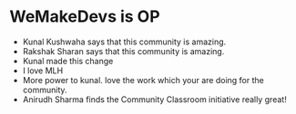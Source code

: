 # WeMakeDevs is OP

- Kunal Kushwaha says that this community is amazing.
- Rakshak Sharan says that this community is amazing.
- Kunal made this change
- I love MLH
- More power to kunal. love the work which your are doing for the community.
- Anirudh Sharma finds the Community Classroom initiative really great!
